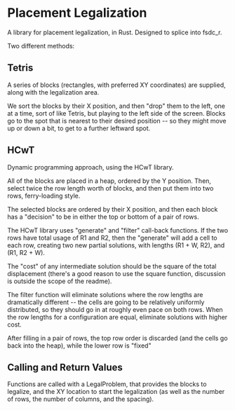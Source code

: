 # Placement Legalization

A library for placement legalization, in Rust.  Designed to splice into fsdc_r.

Two different methods:

## Tetris
A series of blocks (rectangles, with preferred XY coordinates)
are supplied, along with the legalization area.

We sort the blocks by their X position, and then "drop" them
to the left, one at a time, sort of like Tetris, but playing
to the left side of the screen.  Blocks go to the spot that
is nearest to their desired position -- so they might
move up or down a bit, to get to a further leftward spot.

## HCwT

Dynamic programming approach, using the HCwT library.

All of the blocks are placed in a heap, ordered by the Y
position.  Then, select twice the row length worth of blocks,
and then put them into two rows, ferry-loading style.

The selected blocks are ordered by their X position, and then
each block has a "decision" to be in either the top or
bottom of a pair of rows.

The HCwT library uses "generate" and "filter" call-back
functions.  If the two rows have total usage of R1 and R2,
then the "generate" will add a cell to each row, creating two
new partial solutions, with lengths (R1 + W, R2), and
(R1, R2 + W).

The "cost" of any intermediate solution should be the
square of the total displacement (there's a good reason
to use the square function, discussion is outside the
scope of the readme).

The filter function will eliminate solutions where the
row lengths are dramatically different -- the cells are
going to be relatively uniformly distributed, so they should
go in at roughly even pace on both rows.  When the
row lengths for a configuration are equal, eliminate
solutions with higher cost.

After filling in a pair of rows, the top row order is
discarded (and the cells go back into the heap), while
the lower row is "fixed"

## Calling and Return Values

Functions are called with a LegalProblem, that
provides the blocks to legalize, and the XY location
to start the legalization (as well as the number of
rows, the number of columns, and the spacing).

